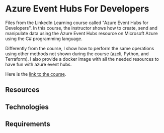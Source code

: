 # Azure Event Hubs For Developers

Files from the LinkedIn Learning course called "Azure Event Hubs for Developers". In this course, the instructor shows how to create, send and manipulate data using the Azure Event Hubs resource on Microsoft Azure using the C# programming language. 

Differently from the course, I show how to perform the same operations using other methods not shown during the course (azcli, Python, and Terraform). I also provide a docker image with all the needed resources to have fun with azure event hubs.

Here is the [link to the course](https://www.linkedin.com/learning/azure-event-hubs-for-developers]).

## Resources

## Technologies

## Requirements
